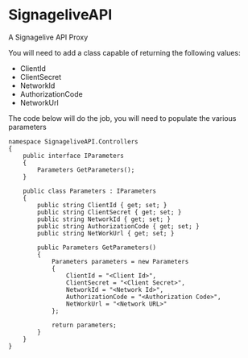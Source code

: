 # SignageliveAPI

A Signagelive API Proxy

You will need to add a class capable of returning the following values:
- ClientId
- ClientSecret
- NetworkId
- AuthorizationCode
- NetworkUrl

The code below will do the job, you will need to populate the various parameters

~~~
namespace SignageliveAPI.Controllers
{
    public interface IParameters
    {
        Parameters GetParameters();
    }

    public class Parameters : IParameters
    {
        public string ClientId { get; set; }
        public string ClientSecret { get; set; }
        public string NetworkId { get; set; }
        public string AuthorizationCode { get; set; }
        public string NetWorkUrl { get; set; }

        public Parameters GetParameters()
        {
            Parameters parameters = new Parameters
            {
                ClientId = "<Client Id>",
                ClientSecret = "<Client Secret>",
                NetworkId = "<Network Id>",
                AuthorizationCode = "<Authorization Code>",
                NetWorkUrl = "<Network URL>"
            };

            return parameters;
        }
    }
}
~~~
